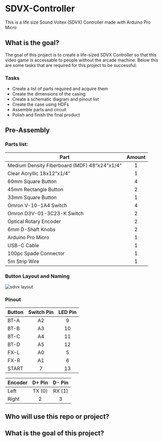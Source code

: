 # SDVX-Controller
This is a life size Sound Voltex (SDVX) Controller made with Arduino Pro Micro

## What is the goal?
The goal of this project is to create a life-sized SDVX Controller so that this video game is accessable to people without the arcade machine. Below this are some tasks that are required for this project to be successful: 

### Tasks
- Create a list of parts required and acquire them
- Create the dimensions of the casing
- Create a schematic diagram and pinout list
- Create the case using HDFs
- Assemble parts and circuit 
- Polish and finish the final product

## Pre-Assembly

### Parts list: 
| Part | Amount |
| ----------- | :-----------: |
| Medium Density Fiberboard (MDF) 48”x24”x1/4” | 1 | 
|  Clear Acryllic 18x12”x1/4” | 1 |
| 60mm Square Button | 4 |
| 45mm Rectangle Button | 2 |
| 33mm Square Button | 1 |
| Omron V-10-1A4 Switch | 4 |
| Omron D3V-01-3C23-K Switch | 2 |
| Optical Rotary Encoder | 2 |
| 6mm D-Shaft Knobs | 2 |
| Arduino Pro Micro | 1 |
| USB-C Cable  | 1 |
| 100pc Spade Connector | 1 |
| 5m Strip Wire | 1 |

### Button Layout and Naming
![sdvx layout](https://user-images.githubusercontent.com/67884995/209450498-75a98e8d-c59a-4119-a280-958cf7c1a38d.png)

### Pinout 
| Button | Switch Pin | LED Pin |
| ------ | :--------: | :-----: |
| BT-A | A2 | 9 |
| BT-B | A3 | 10 |
| BT-C | A4 | 11 |
| BT-D | A5 | 12 |
| FX-L | A0 | 5 |
| FX-R | A1 | 6 |
| START | 7 | 13 |

| Encoder | D+ Pin | D- Pin |
| ------- | :----: | :----: |
| Left | TX (0) | RX (1) |
| Right | 2 | 3 |
## Who will use this repo or project?


## What is the goal of this project?

